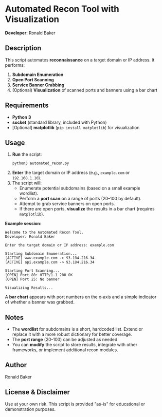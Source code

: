 # Automated Recon Tool with Visualization

**Developer**: Ronald Baker  

## Description

This script automates **reconnaissance** on a target domain or IP address. It performs:

1. **Subdomain Enumeration**  
2. **Open Port Scanning**  
3. **Service Banner Grabbing**  
4. (Optional) **Visualization** of scanned ports and banners using a bar chart  

## Requirements

- **Python 3**  
- **socket** (standard library, included with Python)  
- [Optional] **matplotlib** (`pip install matplotlib`) for visualization

## Usage

1. **Run** the script:
   ```bash
   python3 automated_recon.py
   ```
2. **Enter** the target domain or IP address (e.g., `example.com` or `192.168.1.10`).
3. The script will:
   - Enumerate potential subdomains (based on a small example wordlist).
   - Perform a **port scan** on a range of ports (20–100 by default).
   - Attempt to grab service banners on open ports.
   - If there are open ports, **visualize** the results in a bar chart (requires `matplotlib`).

**Example session**:
```
Welcome to the Automated Recon Tool.
Developer: Ronald Baker

Enter the target domain or IP address: example.com

Starting Subdomain Enumeration...
[ACTIVE] www.example.com -> 93.184.216.34
[ACTIVE] api.example.com -> 93.184.216.34

Starting Port Scanning...
[OPEN] Port 80: HTTP/1.1 200 OK
[OPEN] Port 25: No banner

Visualizing Results...
```

A **bar chart** appears with port numbers on the x-axis and a simple indicator of whether a banner was grabbed.

## Notes

- The **wordlist** for subdomains is a short, hardcoded list. Extend or replace it with a more robust dictionary for better coverage.
- The **port range** (20–100) can be adjusted as needed.
- You can **modify** the script to store results, integrate with other frameworks, or implement additional recon modules.

## Author

Ronald Baker  

## License & Disclaimer

Use at your own risk. This script is provided "as-is" for educational or demonstration purposes.